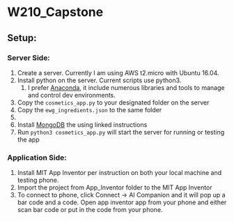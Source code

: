 # W210_Capstone

## Setup:

### Server Side:
1. Create a server. Currently I am using AWS t2.micro with Ubuntu 16.04.
1. Install python on the server. Current scripts use python3.
	1. 	I prefer [Anaconda](https://www.anaconda.com/download), it include numerous libraries and tools to manage and control dev environments.
1. Copy the `cosmetics_app.py` to your designated folder on the server
1. Copy the `ewg_ingredients.json` to the same folder
1. 
1. Install [MongoDB](https://docs.mongodb.com/getting-started/shell/tutorial/install-mongodb-on-ubuntu/) the using linked instructions
1. Run `python3 cosmetics_app.py` will start the server for running or testing the app

### Application Side:
1. Install MIT App Inventor per instruction on both your local machine and testing phone.
1. Import the project from App_Inventor folder to the MIT App Inventor
1. To connect to phone, click Connect -> AI Companion and it will pop up a bar code and a code. Open app inventor app from your phone and either scan bar code or put in the code from your phone. 

